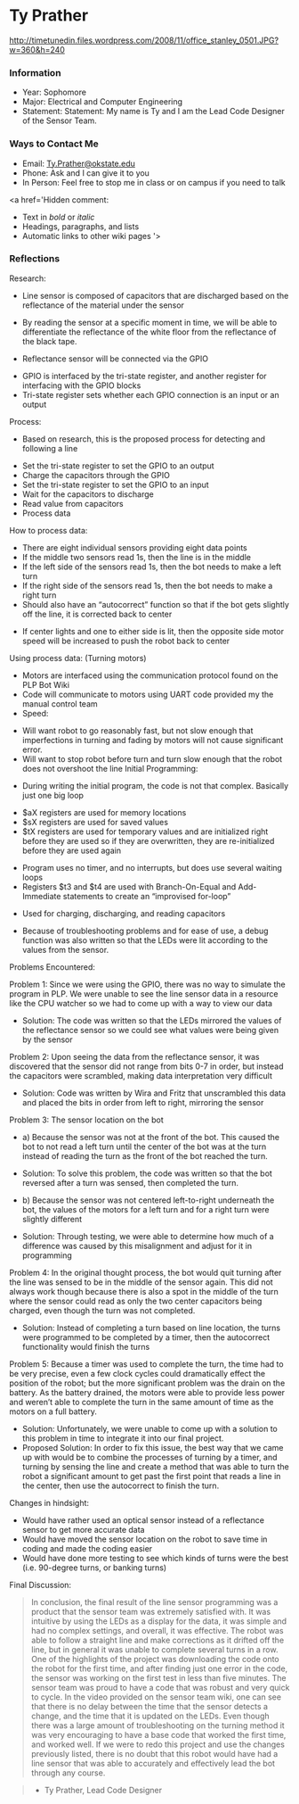 # Ty Prather #

http://timetunedin.files.wordpress.com/2008/11/office_stanley_0501.JPG?w=360&h=240

### Information ###

  * Year: Sophomore
  * Major: Electrical and Computer Engineering
  * Statement: Statement: My name is Ty and I am the Lead Code Designer of the Sensor Team.


### Ways to Contact Me ###

  * Email: Ty.Prather@okstate.edu
  * Phone: Ask and I can give it to you
  * In Person: Feel free to stop me in class or on campus if you need to talk

<a href='Hidden comment: 
* Text in *bold* or _italic_
* Headings, paragraphs, and lists
* Automatic links to other wiki pages
'></a>

### Reflections ###

Research:
-	Line sensor is composed of capacitors that are discharged based on the reflectance of the material under the sensor
  * By reading the sensor at a specific moment in time, we will be able to differentiate the reflectance of the white floor from the reflectance of the black tape.
-	Reflectance sensor will be connected via the GPIO
  * GPIO is interfaced by the tri-state register, and another register for interfacing with the GPIO blocks
  * Tri-state register sets whether each GPIO connection is an input or an output

Process:
-	Based on research, this is the proposed process for detecting and following a line
  * Set the tri-state register to set the GPIO to an output
  * Charge the capacitors through the GPIO
  * Set the tri-state register to set the GPIO to an input
  * Wait for the capacitors to discharge
  * Read value from capacitors
  * Process data

How to process data:
-	There are eight individual sensors providing eight data points
-	If the middle two sensors read 1s, then the line is in the middle
-	If the left side of the sensors read 1s, then the bot needs to make a left turn
-	If the right side of the sensors read 1s, then the bot needs to make a right turn
-	Should also have an “autocorrect” function so that if the bot gets slightly off the line, it is corrected back to center
  * If center lights and one to either side is lit, then the opposite side motor speed will be increased to push the robot back to center

Using process data: (Turning motors)
-	Motors are interfaced using the communication protocol found on the PLP Bot Wiki
-	Code will communicate to motors using UART code provided my the manual control team
-	Speed:
  * Will want robot to go reasonably fast, but not slow enough that imperfections in turning and fading by motors will not cause significant error.
  * Will want to stop robot before turn and turn slow enough that the robot does not overshoot the line
Initial Programming:
-	During writing the initial program, the code is not that complex. Basically just one big loop
  * $aX registers are used for memory locations
  * $sX registers are used for saved values
  * $tX registers are used for temporary values and are initialized right before they are used so if they are overwritten, they are re-initialized before they are used again
-	Program uses no timer, and no interrupts, but does use several waiting loops
-	Registers $t3 and $t4 are used with Branch-On-Equal and Add-Immediate statements to create an “improvised for-loop”
  * Used for charging, discharging, and reading capacitors
-	Because of troubleshooting problems and for ease of use, a debug function was also written so that the LEDs were lit according to the values from the sensor.

Problems Encountered:

Problem 1: Since we were using the GPIO, there was no way to simulate the program in PLP. We were unable to see the line sensor data in a resource like the CPU watcher so we had to come up with a way to view our data
-	Solution: The code was written so that the LEDs mirrored the values of the reflectance sensor so we could see what values were being given by the sensor

Problem 2: Upon seeing the data from the reflectance sensor, it was discovered that the sensor did not range from bits 0-7 in order, but instead the capacitors were scrambled, making data interpretation very difficult
-	Solution: Code was written by Wira and Fritz that unscrambled this data and placed the bits in order from left to right, mirroring the sensor

Problem 3: The sensor location on the bot
-	a) Because the sensor was not at the front of the bot. This caused the bot to not read a left turn until the center of the bot was at the turn instead of reading the turn as the front of the bot reached the turn.
  * Solution: To solve this problem, the code was written so that the bot reversed after a turn was sensed, then completed the turn.
-	b) Because the sensor was not centered left-to-right underneath the bot, the values of the motors for a left turn and for a right turn were slightly different
  * Solution: Through testing, we were able to determine how much of a difference was caused by this misalignment and adjust for it in programming




Problem 4: In the original thought process, the bot would quit turning after the line was sensed to be in the middle of the sensor again. This did not always work though because there is also a spot in the middle of the turn where the sensor could read as only the two center capacitors being charged, even though the turn was not completed.
-	Solution: Instead of completing a turn based on line location, the turns were programmed to be completed by a timer, then the autocorrect functionality would finish the turns

Problem 5: Because a timer was used to complete the turn, the time had to be very precise, even a few clock cycles could dramatically effect the position of the robot; but the more significant problem was the drain on the battery. As the battery drained, the motors were able to provide less power and weren’t able to complete the turn in the same amount of time as the motors on a full battery.
-	Solution: Unfortunately, we were unable to come up with a solution to this problem in time to integrate it into our final project.
-	Proposed Solution: In order to fix this issue, the best way that we came up with would be to combine the processes of turning by a timer, and turning by sensing the line and create a method that was able to turn the robot a significant amount to get past the first point that reads a line in the center, then use the autocorrect to finish the turn.

Changes in hindsight:
-	Would have rather used an optical sensor instead of a reflectance sensor to get more accurate data
-	Would have moved the sensor location on the robot to save time in coding and made the coding easier
-	Would have done more testing to see which kinds of turns were the best (i.e. 90-degree turns, or banking turns)

Final Discussion:
> In conclusion, the final result of the line sensor programming was a product that the sensor team was extremely satisfied with. It was intuitive by using the LEDs as a display for the data, it was simple and had no complex settings, and overall, it was effective. The robot was able to follow a straight line and make corrections as it drifted off the line, but in general it was unable to complete several turns in a row. One of the highlights of the project was downloading the code onto the robot for the first time, and after finding just one error in the code, the sensor was working on the first test in less than five minutes. The sensor team was proud to have a code that was robust and very quick to cycle. In the video provided on the sensor team wiki, one can see that there is no delay between the time that the sensor detects a change, and the time that it is updated on the LEDs. Even though there was a large amount of troubleshooting on the turning method it was very encouraging to have a base code that worked the first time, and worked well. If we were to redo this project and use the changes previously listed, there is no doubt that this robot would have had a line sensor that was able to accurately and effectively lead the bot through any course.


> - Ty Prather, Lead Code Designer